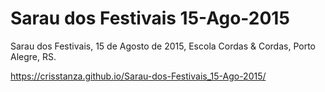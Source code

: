 # Sarau dos Festivais 15-Ago-2015

Sarau dos Festivais, 15 de Agosto de 2015, Escola Cordas & Cordas, Porto Alegre, RS.

https://crisstanza.github.io/Sarau-dos-Festivais_15-Ago-2015/
